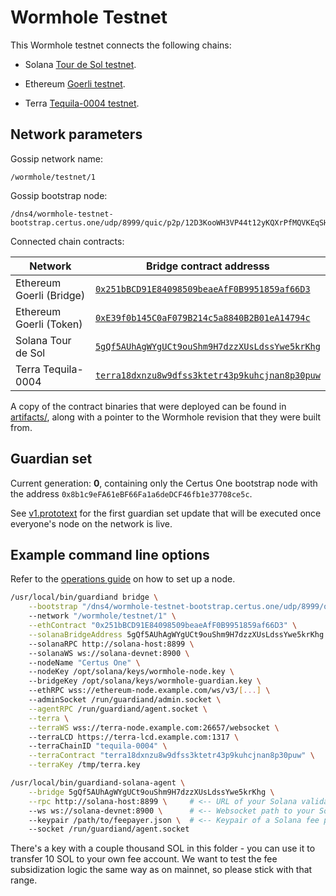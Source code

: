 # Wormhole Testnet

This Wormhole testnet connects the following chains:

- Solana [Tour de Sol testnet](https://docs.solana.com/clusters#testnet).

- Ethereum [Goerli testnet](https://goerli.net).

- Terra [Tequila-0004 testnet](https://finder.terra.money/tequila-0004/).

## Network parameters

Gossip network name:

    /wormhole/testnet/1

Gossip bootstrap node:

    /dns4/wormhole-testnet-bootstrap.certus.one/udp/8999/quic/p2p/12D3KooWH3VP44t12yKQXrPfMQVKEqSHnk5GTN3RCSqNoakAkLCq

Connected chain contracts:

| Network                   | Bridge contract addresss                       |
|---------------------------|------------------------------------------------|
| Ethereum Goerli (Bridge)  | [`0x251bBCD91E84098509beaeAfF0B9951859af66D3`](https://goerli.etherscan.io/address/0x251bBCD91E84098509beaeAfF0B9951859af66D3) |
| Ethereum Goerli (Token)   | [`0xE39f0b145C0aF079B214c5a8840B2B01eA14794c`](https://goerli.etherscan.io/address/0xE39f0b145C0aF079B214c5a8840B2B01eA14794c) |
| Solana Tour de Sol        | [`5gQf5AUhAgWYgUCt9ouShm9H7dzzXUsLdssYwe5krKhg`](https://explorer.solana.com/address/5gQf5AUhAgWYgUCt9ouShm9H7dzzXUsLdssYwe5krKhg?cluster=testnet) |
| Terra Tequila-0004        | [`terra18dxnzu8w9dfss3ktetr43p9kuhcjnan8p30puw`](https://finder.terra.money/tequila-0004/address/terra176ckj5gu5vc704033wlm87avrem83pa4vx6c4p) |

A copy of the contract binaries that were deployed can be found in [artifacts/](artifacts), along with a pointer to the
Wormhole revision that they were built from.

## Guardian set

Current generation: **0**, containing only the Certus One bootstrap node with the
address `0x8b1c9eFA61eBF66Fa1a6deDCF46fb1e37708ce5c`.

See [v1.prototext](guardianset/v1.prototxt) for the first guardian set update that will be executed once everyone's
node on the network is live.

## Example command line options

Refer to the [operations guide](https://github.com/certusone/wormhole/blob/master/docs/operations.md) on how to set up a node.

```bash
/usr/local/bin/guardiand bridge \
    --bootstrap "/dns4/wormhole-testnet-bootstrap.certus.one/udp/8999/quic/p2p/12D3KooWH3VP44t12yKQXrPfMQVKEqSHnk5GTN3RCSqNoakAkLCq"
    --network "/wormhole/testnet/1" \
    --ethContract "0x251bBCD91E84098509beaeAfF0B9951859af66D3" \
    --solanaBridgeAddress 5gQf5AUhAgWYgUCt9ouShm9H7dzzXUsLdssYwe5krKhg \ # <-- Solana Bridge address, same as the agent
    --solanaRPC http://solana-host:8899 \                                # <-- Solana RPC URI, same as the agent
    --solanaWS ws://solana-devnet:8900 \                                 # <-- Solana websocket URI, same as the agent
    --nodeName "Certus One" \                                            # <-- your node's name (for network explorer usage)
    --nodeKey /opt/solana/keys/wormhole-node.key \                       # <-- auto-generated node key
    --bridgeKey /opt/solana/keys/wormhole-guardian.key \                 # <-- your guardian key generated by "guardiand keygen"
    --ethRPC wss://ethereum-node.example.com/ws/v3/[...] \               # <-- your ETH full/light node websocket URI
    --adminSocket /run/guardiand/admin.socket \
    --agentRPC /run/guardiand/agent.socket \
    --terra \
    --terraWS wss://terra-node.example.com:26657/websocket \             # <-- Terra node websocket URI
    --terraLCD https://terra-lcd.example.com:1317 \                      # <-- Terra LCD node HTTP URI
    --terraChainID "tequila-0004" \
    --terraContract "terra18dxnzu8w9dfss3ktetr43p9kuhcjnan8p30puw" \
    --terraKey /tmp/terra.key                                            # <-- path to mnemonic key for the Terra transaction fee payer
```

```bash
/usr/local/bin/guardiand-solana-agent \
    --bridge 5gQf5AUhAgWYgUCt9ouShm9H7dzzXUsLdssYwe5krKhg \
    --rpc http://solana-host:8899 \     # <-- URL of your Solana validator RPC server
    --ws ws://solana-devnet:8900 \      # <-- Websocket path to your Solana validator PubSub port (RPC port +1)
    --keypair /path/to/feepayer.json \  # <-- Keypair of a Solana fee payer account with ~10 SOL in it
    --socket /run/guardiand/agent.socket
```

There's a key with a couple thousand SOL in this folder - you can use it to transfer 10 SOL to your own fee account.
We want to test the fee subsidization logic the same way as on mainnet, so please stick with that range.
